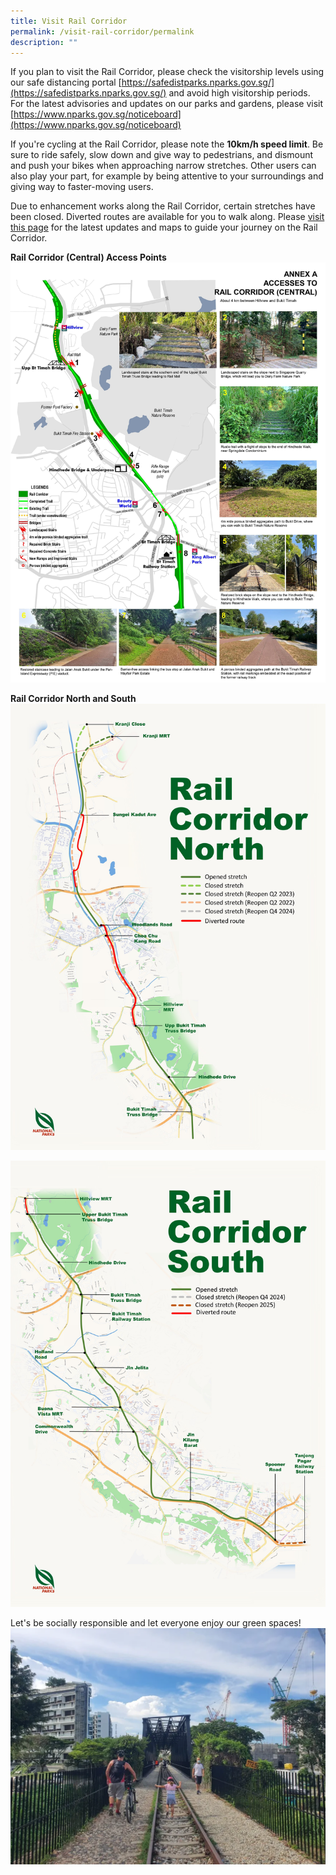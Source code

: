 ```yaml
---
title: Visit Rail Corridor
permalink: /visit-rail-corridor/permalink
description: ""
---
```

If you plan to visit the Rail Corridor, please check the visitorship levels using our safe distancing portal [https://safedistparks.nparks.gov.sg/](https://safedistparks.nparks.gov.sg/) and avoid high visitorship periods. For the latest advisories and updates on our parks and gardens, please visit [https://www.nparks.gov.sg/noticeboard](https://www.nparks.gov.sg/noticeboard)

If you're cycling at the Rail Corridor, please note the **10km/h speed limit**. Be sure to ride safely, slow down and give way to pedestrians, and dismount and push your bikes when approaching narrow stretches. Other users can also play your part, for example by being attentive to your surroundings and giving way to faster-moving users.
 
Due to enhancement works along the Rail Corridor, certain stretches have been closed. Diverted routes are available for you to walk along. Please [visit this page](https://nparks-test1-staging.netlify.app/enhancement-plans/overview) for the latest updates and maps to guide your journey on the Rail Corridor.

**Rail Corridor (Central) Access Points**
![rc central](/images/RC%20Central%20jpg.jpg)

**Rail Corridor North and South**
![rail corridor north](/images/RC%20North/RC%20North%20Map_07012022.jpg)

![rail corridor south](/images/enhancement-plans-images/RC%20South%20Map_Oct%202021.jpg)

Let's be socially responsible and let everyone enjoy our green spaces!
![](/images/Rail%20Corridor_pls%20dismount.png)